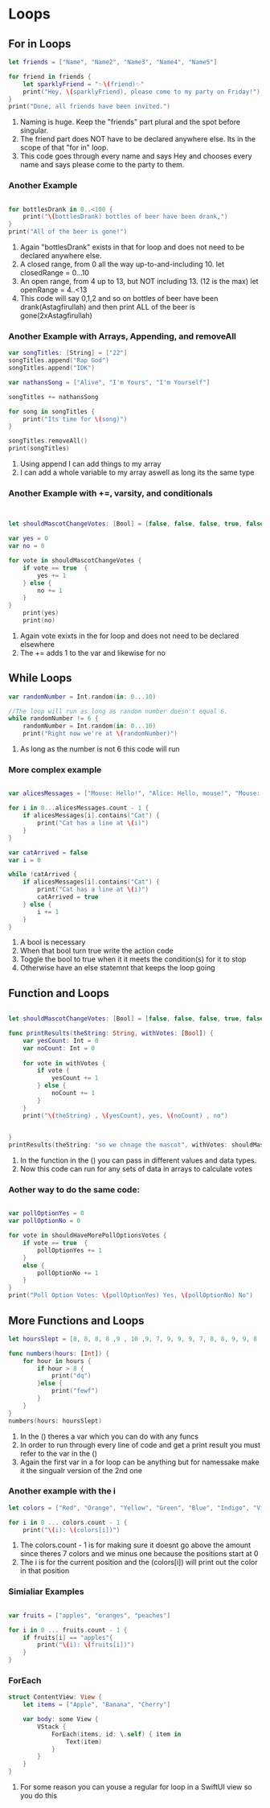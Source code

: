 # Loops

## For in Loops

```swift
let friends = ["Name", "Name2", "Name3", "Name4", "Name5"]

for friend in friends {
    let sparklyFriend = "✨\(friend)✨"
    print("Hey, \(sparklyFriend), please come to my party on Friday!")
}
print("Done, all friends have been invited.")

```

1. Naming is huge. Keep the "friends" part plural and the spot before singular.
2. The friend part does NOT have to be declared anywhere else. Its in the scope of that "for in" loop.
3. This code goes through every name and says Hey and chooses every name and says please come to the party to them.

### Another Example

```swift

for bottlesDrank in 0..<100 {
    print("\(bottlesDrank) bottles of beer have been drank,")
}
print("All of the beer is gone!")

```

1. Again "bottlesDrank" exists in that for loop and does not need to be declared anywhere else.
2. A closed range, from 0 all the way up-to-and-including 10.
let closedRange = 0...10
3. An open range, from 4 up to 13, but NOT including 13. (12 is the max)
let openRange = 4..<13
4. This code will say 0,1,2 and so on bottles of beer have been drank(Astagfirullah) and then print ALL of the beer is gone(2xAstagfirullah)

### Another Example with Arrays, Appending, and removeAll

```swift
var songTitles: [String] = ["22"]
songTitles.append("Rap God")
songTitles.append("IDK")

var nathansSong = ["Alive", "I'm Yours", "I'm Yourself"]

songTitles += nathansSong

for song in songTitles {
    print("Its time for \(song)")
}

songTitles.removeAll()
print(songTitles)


```

1. Using append I can add things to my array
2. I can add a whole variable to my array aswell as long its the same type

### Another Example with +=, varsity, and conditionals

```swift


let shouldMascotChangeVotes: [Bool] = [false, false, false, true, false, true, true, true, false, true, true, true, true, false, true, true, false, true, true, true, false, true, true, true, true, true, true, true, false, true, false, true, false, true, true]

var yes = 0
var no = 0

for vote in shouldMascotChangeVotes {
    if vote == true  {
        yes += 1
    } else {
        no += 1
    }
}
    print(yes)
    print(no)

```

1. Again vote exixts in the for loop and does not need to be declared elsewhere
2. The += adds 1 to the var and likewise for no

## While Loops

```swift
var randomNumber = Int.random(in: 0...10)

//The loop will run as long as random number doesn't equal 6.
while randomNumber != 6 {
    randomNumber = Int.random(in: 0...10)
    print("Right now we're at \(randomNumber)")

```

1. As long as the number is not 6 this code will run

### More complex example

```swift

var alicesMessages = ["Mouse: Hello!", "Alice: Hello, mouse!", "Mouse: How are you?", "Alice: Fine, thanks!", "Mouse: Oh look, there's a cat!", "Cat: Meow!", "Alice: Meeeeeow..."]

for i in 0...alicesMessages.count - 1 {
    if alicesMessages[i].contains("Cat") {
        print("Cat has a line at \(i)")
    }
}

var catArrived = false
var i = 0

while !catArrived {
    if alicesMessages[i].contains("Cat") {
        print("Cat has a line at \(i)")
        catArrived = true
    } else {
        i += 1
    }
}

```



1. A bool is necessary
2. When that bool turn true write the action code
3. Toggle the bool to true when it it meets the condition(s) for it to stop
4. Otherwise have an else statemnt that keeps the loop going

## Function and Loops

```swift

let shouldMascotChangeVotes: [Bool] = [false, false, false, true, false, true, true, true, false, true, true, true, true, false, true, true, false, true, true, true, false, true, true, true, true, true, true, true, false, true, false, true, false, true, true]

func printResults(theString: String, withVotes: [Bool]) {
    var yesCount: Int = 0
    var noCount: Int = 0
    
    for vote in withVotes {
        if vote {
            yesCount += 1
        } else {
            noCount += 1
        }
    }
    print("\(theString) , \(yesCount), yes, \(noCount) , no")
    

}
printResults(theString: "so we chnage the mascot", withVotes: shouldMascotChangeVotes)

```

1. In the function in the () you can pass in different values and data types.
2. Now this code can run for any sets of data in arrays to calculate votes

### Aother way to do the same code:

```swift

var pollOptionYes = 0
var pollOptionNo = 0

for vote in shouldHaveMorePollOptionsVotes {
    if vote == true  {
        pollOptionYes += 1
    }
    else {
        pollOptionNo += 1
    }
}
print("Poll Option Votes: \(pollOptionYes) Yes, \(pollOptionNo) No")

```

## More Functions and Loops

```swift
let hoursSlept = [8, 8, 8, 8 ,9 , 10 ,9, 7, 9, 9, 9, 7, 8, 8, 9, 9, 8 , 10, 10, 9, 9, 9, 9, 9, 9]

func numbers(hours: [Int]) {
    for hour in hours {
        if hour > 8 {
            print("dq")
        }else {
            print("fewf")
        }
    }
}
numbers(hours: hoursSlept)

```

1. In the () theres a var which you can do with any funcs
2. In order to run through every line of code and get a print result you must refer to the var in the ()
3. Again the first var in a for loop can be anything but for namessake make it the singualr version of the 2nd one


### Another example with the i 
```swift
let colors = ["Red", "Orange", "Yellow", "Green", "Blue", "Indigo", "Violet"]

for i in 0 ... colors.count - 1 {
    print("\(i): \(colors[i])")

```

1. The colors.count - 1 is for making sure it doesnt go above the amount since theres 7 colors and we minus one because the positions start at 0
2. The i is for the current position and the \(colors[i]) will print out the color in that position

### Simialiar Examples

```swift

var fruits = ["apples", "oranges", "peaches"]

for i in 0 ... fruits.count - 1 {
    if fruits[i] == "apples"{
        print("\(i): \(fruits[i])")
    }
}

```


### ForEach

```swift
struct ContentView: View {
    let items = ["Apple", "Banana", "Cherry"]

    var body: some View {
        VStack {
            ForEach(items, id: \.self) { item in
                Text(item)
            }
        }
    }
}
```

1. For some reason you can youse a regular for loop in a SwiftUI view so you do this

